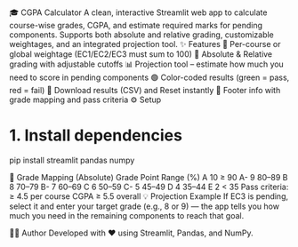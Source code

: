 🎓 CGPA Calculator 
A clean, interactive Streamlit web app to calculate course-wise grades, CGPA, and estimate required marks for pending components.
Supports both absolute and relative grading, customizable weightages, and an integrated projection tool.
✨ Features
🧮 Per-course or global weightage (EC1/EC2/EC3 must sum to 100)
🎯 Absolute & Relative grading with adjustable cutoffs
📊 Projection tool – estimate how much you need to score in pending components
🟢 Color-coded results (green = pass, red = fail)
💾 Download results (CSV) and Reset instantly
📘 Footer info with grade mapping and pass criteria
⚙️ Setup
# 1. Install dependencies
pip install streamlit pandas numpy


🧠 Grade Mapping (Absolute)
Grade	Point	Range (%)
A	10	≥ 90
A-	9	80–89
B	8	70–79
B-	7	60–69
C	6	50–59
C-	5	45–49
D	4	35–44
E	2	< 35
Pass criteria:
≥ 4.5 per course
CGPA ≥ 5.5 overall
💡 Projection Example
If EC3 is pending, select it and enter your target grade (e.g., 8 or 9) —
the app tells you how much you need in the remaining components to reach that goal.

🧑‍💻 Author
Developed with ❤️ using Streamlit, Pandas, and NumPy.
